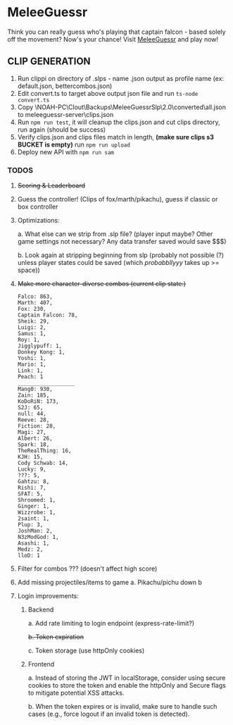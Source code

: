 # MeleeGuessr

Think you can really guess who's playing that captain falcon - based solely off the movement? Now's your chance! Visit [MeleeGuessr](https://www.MeleeGuessr.com) and play now!

## CLIP GENERATION ##
1. Run clippi on directory of .slps - name .json output as profile name (ex: default.json, bettercombos.json)
2. Edit convert.ts to target above output json file and run `ts-node convert.ts`
3. Copy \\NOAH-PC\Clout\Backups\MeleeGuessrSlp\2.0\converted\all.json to meleeguessr-server\clips.json
4. Run `npm run test`, it will cleanup the clips.json and cut clips directory, run again (should be success)
5. Verify clips.json and clips files match in length, **(make sure clips s3 BUCKET is empty)** run `npm run upload`
6. Deploy new API with `npm run sam`

### TODOS ###
1. ~~Scoring & Leaderboard~~
2. Guess the controller! (Clips of fox/marth/pikachu), guess if classic or box controller
3. Optimizations: 
    
    a. What else can we strip from .slp file? (player input maybe? Other game settings not necessary? Any data transfer saved would save $$$)
    
    b. Look again at stripping beginning from slp (probably not possible (?) unless player states could be saved (which *probabbllyyy* takes up >= space))
4. ~~Make more character-diverse combos (current clip state:)~~
    ```
    Falco: 863,
    Marth: 407,
    Fox: 230,
    Captain Falcon: 78,
    Sheik: 29,
    Luigi: 2,
    Samus: 1,
    Roy: 1,
    Jigglypuff: 1,
    Donkey Kong: 1,
    Yoshi: 1,
    Mario: 1,
    Link: 1,
    Peach: 1
    __________________
    Mang0: 930,
    Zain: 185,
    KoDoRiN: 173,
    S2J: 65,
    null: 44,
    Reeve: 28,
    Fiction: 28,
    Magi: 27,
    Albert: 26,
    Spark: 18,
    TheRealThing: 16,
    KJH: 15,
    Cody Schwab: 14,
    Lucky: 9,
    ???: 5,
    Gahtzu: 8,
    Rishi: 7,
    SFAT: 5,
    Shroomed: 1,
    Ginger: 1,
    Wizzrobe: 1,
    2saint: 1,
    Plup: 3,
    JoshMan: 2,
    N3zModGod: 1,
    Asashi: 1,
    Medz: 2,
    lloD: 1
    ```

5. Filter for combos ??? (doesn't affect high score)
6. Add missing projectiles/items to game
    a. Pikachu/pichu down b
7. Login improvements:
    1. Backend

        a. Add rate limiting to login endpoint (express-rate-limit?)

        ~~b. Token expiration~~

        c. Token storage (use httpOnly cookies)
        
    2. Frontend
    
        a. Instead of storing the JWT in localStorage, consider using secure cookies to store the token and enable the httpOnly and Secure flags to mitigate potential XSS attacks.

        b. When the token expires or is invalid, make sure to handle such cases (e.g., force logout if an invalid token is detected).
